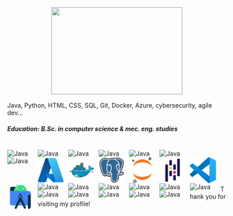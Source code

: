 <p align="center">
  <img src="https://images.unsplash.com/photo-1571171637578-41bc2dd41cd2?ixlib=rb-1.2.1&ixid=MnwxMjA3fDB8MHxwaG90by1wYWdlfHx8fGVufDB8fHx8&auto=format&fit=crop&w=1470&q=80"style="object-fit:contain;
            width:300px;
            height:200px;
            border: solid 1px #CCC"/>
</p>

<p>Java, Python, HTML, CSS, SQL, Git, Docker, Azure, cybersecurity, agile dev...</p>
<div>
<h5>Education: B.Sc. in computer science & mec. eng. studies</h5>
<div>
<div>
<br>
<img align="left" alt="Java" width="60px" style="padding-right:10px;" src="https://cdn.jsdelivr.net/gh/devicons/devicon/icons/java/java-original.svg"/>
<img align="left" alt="Java" width="60px" style="padding-right:10px;" src="https://cdn.jsdelivr.net/gh/devicons/devicon/icons/git/git-original.svg" />
<img align="left" alt="Java" width="60px" style="padding-right:10px;" src="https://cdn.jsdelivr.net/gh/devicons/devicon/icons/linux/linux-original.svg" />
<img align="left" alt="Java" width="60px" style="padding-right:10px;" src="https://cdn.jsdelivr.net/gh/devicons/devicon/icons/html5/html5-plain.svg" />
<img align="left" alt="Java" width="60px" style="padding-right:10px;" src="https://cdn.jsdelivr.net/gh/devicons/devicon/icons/css3/css3-plain.svg" />
<img align="left" alt="Java" width="60px" style="padding-right:10px;" src="https://cdn.jsdelivr.net/gh/devicons/devicon/icons/react/react-original.svg" />
<br>
<img align="left" alt="Java" width="60px" style="padding-right:10px;" src="https://cdn.jsdelivr.net/gh/devicons/devicon/icons/github/github-original.svg" />
<img align="left" alt="Java" width="60px" style="padding-right:10px;" src="https://github.com/devicons/devicon/blob/v2.15.1/icons/azure/azure-original.svg" />
<img align="left" alt="Java" width="60px" style="padding-right:10px;" src="https://github.com/devicons/devicon/blob/v2.15.1/icons/docker/docker-original.svg" />
<img align="left" alt="Java" width="60px" style="padding-right:10px;" src="https://github.com/devicons/devicon/blob/v2.15.1/icons/postgresql/postgresql-original.svg" />
<img align="left" alt="Java" width="60px" style="padding-right:10px;" src="https://github.com/devicons/devicon/blob/v2.15.1/icons/jupyter/jupyter-original.svg" />
<img align="left" alt="Java" width="60px" style="padding-right:10px;" src="https://github.com/devicons/devicon/blob/v2.15.1/icons/pandas/pandas-original.svg" />
<img align="left" alt="Java" width="60px" style="padding-right:10px;" src="https://github.com/devicons/devicon/blob/v2.15.1/icons/vscode/vscode-original.svg" />
<img align="left" alt="Java" width="60px" style="padding-right:10px;" src="https://github.com/devicons/devicon/blob/v2.15.1/icons/androidstudio/androidstudio-original.svg" />
<img align="left" alt="Java" width="60px" style="padding-right:10px;" src="https://img.shields.io/badge/Discord-5865F2?style=for-the-badge&logo=discord&logoColor=white" />
<img align="left" alt="Java" width="60px" style="padding-right:10px;" src="https://img.shields.io/badge/Slack-4A154B?style=for-the-badge&logo=slack&logoColor=white" />
<br>
<img align="left" alt="Java" width="60px" style="padding-right:10px;" src="https://img.shields.io/badge/Zoom-2D8CFF?style=for-the-badge&logo=zoom&logoColor=white" />
<img align="left" alt="Java" width="60px" style="padding-right:10px;" src="https://img.shields.io/badge/IntelliJ_IDEA-000000.svg?style=for-the-badge&logo=intellij-idea&logoColor=white" />
<img align="left" alt="Java" width="60px" style="padding-right:10px;" src="https://img.shields.io/badge/PyCharm-000000.svg?&style=for-the-badge&logo=PyCharm&logoColor=white" />
<img align="left" alt="Java" width="60px" style="padding-right:10px;" src="https://img.shields.io/badge/RStudio-75AADB?style=for-the-badge&logo=RStudio&logoColor=white" />
<img align="left" alt="Java" width="60px" style="padding-right:10px;" src="https://img.shields.io/badge/VSCode-0078D4?style=for-the-badge&logo=visual%20studio%20code&logoColor=white" />
<img align="left" alt="Java" width="60px" style="padding-right:10px;" src="https://img.shields.io/badge/Trello-0052CC?style=for-the-badge&logo=trello&logoColor=white" />
<img align="left" alt="Java" width="60px" style="padding-right:10px;" src="https://img.shields.io/badge/Microsoft_Office-D83B01?style=for-the-badge&logo=microsoft-office&logoColor=white" />
<img align="left" alt="Java" width="60px" style="padding-right:10px;" src="https://img.shields.io/badge/GitHub-100000?style=for-the-badge&logo=github&logoColor=white" />
<img align="left" alt="Java" width="60px" style="padding-right:10px;" src="https://img.shields.io/badge/GitLab-330F63?style=for-the-badge&logo=gitlab&logoColor=white" />

<br />
</div>
<br>
 
Thank you for visiting my profile!

